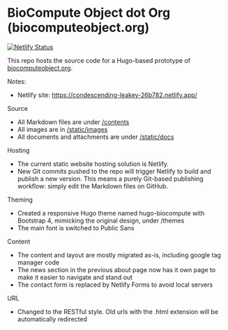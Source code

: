 # BioCompute Object dot Org (biocomputeobject.org) 

[![Netlify Status](https://api.netlify.com/api/v1/badges/e549beca-340b-4022-bbca-6ece5196728c/deploy-status)](https://app.netlify.com/sites/condescending-leakey-26b782/deploys)

This repo hosts the source code for a Hugo-based prototype of [biocomputeobject.org](https://www.biocomputeobject.org/).

Notes:
- Netlify site: https://condescending-leakey-26b782.netlify.app/

Source
- All Markdown files are under [/contents](/contents)
- All images are in [/static/images](/static/images)
- All documents and attachments are under [/static/docs](/static/docs)

Hosting
- The current static website hosting solution is Netlify.
- New Git commits pushed to the repo will trigger Netlify to build and publish a new version. This means a purely Git-based publishing workflow: simply edit the Markdown files on GitHub.

Theming
- Created a responsive Hugo theme named hugo-biocompute with Bootstrap 4, mimicking the original design, under /themes
- The main font is switched to Public Sans

Content
- The content and layout are mostly migrated as-is, including google tag manager code
- The news section in the previous about page now has it own page to make it easier to navigate and stand out
- The contact form is replaced by Netlify Forms to avoid local servers

URL
- Changed to the RESTful style. Old urls with the .html extension will be automatically redirected
